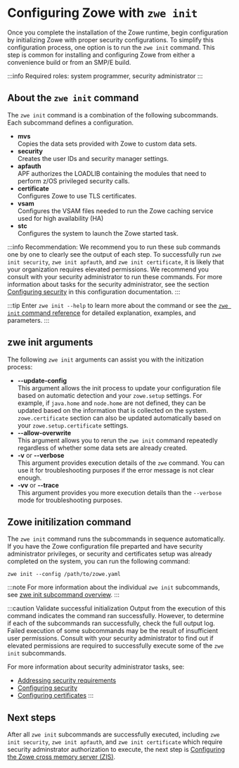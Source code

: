 # Configuring Zowe with `zwe init`

Once you complete the installation of the Zowe runtime, begin configuration by initializing Zowe with proper security configurations. To simplify this configuration process, one option is to run the `zwe init` command. This step is common for installing and configuring Zowe from either a convenience build or from an SMP/E build.

:::info Required roles: system programmer, security administrator
:::

## About the `zwe init` command

The `zwe init` command is a combination of the following subcommands. Each subcommand defines a configuration. 

- **mvs**  
Copies the data sets provided with Zowe to custom data sets.
- **security**  
Creates the user IDs and security manager settings.
- **apfauth**  
APF authorizes the LOADLIB containing the modules that need to perform z/OS privileged security calls. 
- **certificate**  
Configures Zowe to use TLS certificates.
- **vsam**  
Configures the VSAM files needed to run the Zowe caching service used for high availability (HA)
- **stc**  
Configures the system to launch the Zowe started task.

:::info Recommendation:
We recommend you to run these sub commands one by one to clearly see the output of each step. To successfully run `zwe init security`, `zwe init apfauth`, and `zwe init certificate`, it is likely that your organization requires elevated permissions. We recommend you consult with your security administrator to run these commands. For more information about tasks for the security administrator, see the section [Configuring security](./configuring-security.md) in this configuration documentation.
::: 

:::tip
Enter `zwe init --help` to learn more about the command or see the [`zwe init` command reference](../appendix/zwe_server_command_reference/zwe/init/zwe-init-vsam.md) for detailed explanation, examples, and parameters. 
:::

## zwe init arguments

The following `zwe init` arguments can assist you with the initization process:

- **--update-config**  
 This argument allows the init process to update your configuration file based on automatic detection and your `zowe.setup` settings. For example, if `java.home` and `node.home` are not defined, they can be updated based on the information that is collected on the system. `zowe.certificate` section can also be updated automatically based on your `zowe.setup.certificate` settings.
- **--allow-overwrite**  
 This argument allows you to rerun the `zwe init` command repeatedly regardless of whether some data sets are already created.
- **-v** or **--verbose**  
   This argument provides execution details of the `zwe` command. You can use it for troubleshooting purposes if the error message is not clear enough.
- **-vv** or **--trace**  
 This argument provides you more execution details than the `--verbose` mode for troubleshooting purposes.

## Zowe initilization command

The `zwe init` command runs the subcommands in sequence automatically. If you have the Zowe configuration file preparted and have security administrator privileges, or security and certificates setup was already completed on the system, you can run the following command:

```
zwe init --config /path/to/zowe.yaml
```

:::note
For more information about the individual `zwe init` subcommands, see [zwe init subcommand overview](./zwe-init-subcommand-overview.md).
:::

:::caution Validate successful initialization
Output from the execution of this command indicates the command ran successfully. However, to determine if each of the subcommands ran successfully, check the full output log. Failed execution of some subcommands may be the result of insufficient user permissions. Consult with your security administrator to find out if elevated permissions are required to successfully execute some of the `zwe init` subcommands.   

For more information about security administrator tasks, see:
* [Addressing security requirements](./address-security-requirements.md) 
* [Configuring security](./configuring-security.md)
* [Configuring certificates](./configure-certificates.md)
:::

## Next steps

After all `zwe init` subcommands are successfully executed, including `zwe init security`, `zwe init apfauth`, and `zwe init certificate` which require security adminstrator authorization to execute, the next step is [Configuring the Zowe cross memory server (ZIS)](./configure-xmem-server.md).